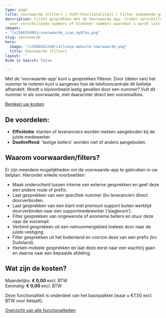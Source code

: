 ```yaml
---
type: page
title: Voorwaarde (Filter) | VoIP-Functionaliteit | Filter inkomende gesprekken
description: Filter gesprekken met de Voorwaarde-app. Creëer verschillende belroutes
  voor verschillende nummers of blokkeer nummers waardoor u wordt lastiggevallen.
images:
- "/v1566559951/voorwaarde_icon_op97zu.png"
slug: voorwaarde
hero:
  image: "/v1560261249/callvoip-website-voorwaarde.png"
  title: Voorwaarde (Filter)
layout: ''
Hide in Search: false

---
```

Met de ‘voorwaarde-app’ kunt u gesprekken filteren. Door (delen van) het nummer te noteren kunt u aangeven hoe de telefooncentrale dit belletje afhandelt. Wordt u bijvoorbeeld lastig gevallen door een nummer? Vult dit nummer in als voorwaarde, met daarachter direct een voicemailbox.

<a href="/calculator/" class="button">Bereken uw kosten</a>

## De voordelen:

* **Efficiëntie**: klanten of leveranciers worden meteen aangeboden bij de juiste medewerker
* **Doeltreffend**: 'lastige bellers' worden niet of anders aangeboden.

## Waarom voorwaarden/filters?

Er zijn meerdere mogelijkheden om de voorwaarde-app te gebruiken in uw belplan. Hieronder enkele voorbeelden:

* Maak onderscheid tussen interne van externe gesprekken en geef deze een andere route of prefix.
* Laat gesprekken van een specifiek nummer (bv leverancier) direct doorverbinden.
* Laat gesprekken van een klant met premium support buiten werktijd doorverbinden naar een supportmedewerker (‘slagboom’).
* Filter gesprekken van ongewenste of anonieme bellers en stuur deze naar de voicemail.
* Verbind gesprekken uit een netnummergebied meteen door naar de juiste vestiging.
* Filter gesprekken uit het buitenland en voorzie deze van een prefix (bv: Duitsland).
* Herken mobiele gesprekken en laat deze eerst naar een wachtrij gaan en daarna naar een bepaalde afdeling.

## Wat zijn de kosten?

Maandelijks: **€ 0,00** excl. BTW  
Eenmalig: **€ 0,00** excl. BTW

Deze functionaliteit is onderdeel van het basispakket (waar u €7,50 excl. BTW voor betaalt).

<a href="/telefonie/functionaliteiten/" class="button">Overzicht van alle functionaliteiten</a>